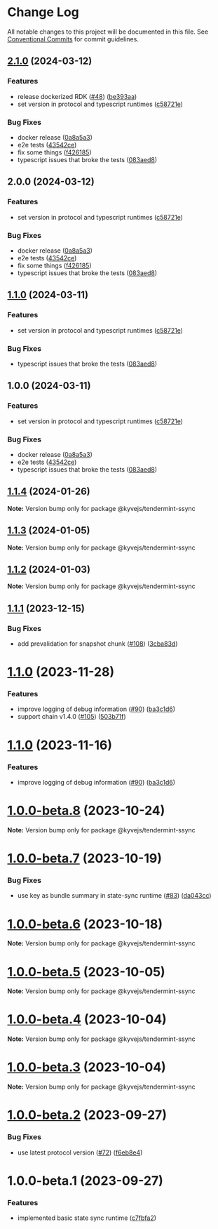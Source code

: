 # Change Log

All notable changes to this project will be documented in this file.
See [Conventional Commits](https://conventionalcommits.org) for commit guidelines.

## [2.1.0](https://github.com/shifty11/kyve-rdk-fork/compare/runtime/tendermint-ssync-v2.0.0...runtime/tendermint-ssync@2.1.0) (2024-03-12)


### Features

* release dockerized RDK ([#48](https://github.com/shifty11/kyve-rdk-fork/issues/48)) ([be393aa](https://github.com/shifty11/kyve-rdk-fork/commit/be393aa368ccefed47b85f4b2a25a5618f13b1ad))
* set version in protocol and typescript runtimes ([c58721e](https://github.com/shifty11/kyve-rdk-fork/commit/c58721ee8d1fb18114dc00c8b07e7a304ed42152))


### Bug Fixes

* docker release ([0a8a5a3](https://github.com/shifty11/kyve-rdk-fork/commit/0a8a5a3be9671f619cdd7618f1e77eba35aef47e))
* e2e tests ([43542ce](https://github.com/shifty11/kyve-rdk-fork/commit/43542ce41082dfa87853e831ef76f2bfd9cef057))
* fix some things ([f426185](https://github.com/shifty11/kyve-rdk-fork/commit/f426185f009c6101b454049a10c3e14f4d5e2161))
* typescript issues that broke the tests ([083aed8](https://github.com/shifty11/kyve-rdk-fork/commit/083aed882b8c497314ca5f0fa10026f471c6dac6))

## 2.0.0 (2024-03-12)


### Features

* set version in protocol and typescript runtimes ([c58721e](https://github.com/shifty11/kyve-rdk-fork/commit/c58721ee8d1fb18114dc00c8b07e7a304ed42152))


### Bug Fixes

* docker release ([0a8a5a3](https://github.com/shifty11/kyve-rdk-fork/commit/0a8a5a3be9671f619cdd7618f1e77eba35aef47e))
* e2e tests ([43542ce](https://github.com/shifty11/kyve-rdk-fork/commit/43542ce41082dfa87853e831ef76f2bfd9cef057))
* fix some things ([f426185](https://github.com/shifty11/kyve-rdk-fork/commit/f426185f009c6101b454049a10c3e14f4d5e2161))
* typescript issues that broke the tests ([083aed8](https://github.com/shifty11/kyve-rdk-fork/commit/083aed882b8c497314ca5f0fa10026f471c6dac6))

## [1.1.0](https://github.com/shifty11/kyve-rdk-fork/compare/runtime/tendermint-ssync@1.0.0...runtime/tendermint-ssync-v1.1.0) (2024-03-11)


### Features

* set version in protocol and typescript runtimes ([c58721e](https://github.com/shifty11/kyve-rdk-fork/commit/c58721ee8d1fb18114dc00c8b07e7a304ed42152))


### Bug Fixes

* typescript issues that broke the tests ([083aed8](https://github.com/shifty11/kyve-rdk-fork/commit/083aed882b8c497314ca5f0fa10026f471c6dac6))

## 1.0.0 (2024-03-11)


### Features

* set version in protocol and typescript runtimes ([c58721e](https://github.com/shifty11/kyve-rdk-fork/commit/c58721ee8d1fb18114dc00c8b07e7a304ed42152))


### Bug Fixes

* docker release ([0a8a5a3](https://github.com/shifty11/kyve-rdk-fork/commit/0a8a5a3be9671f619cdd7618f1e77eba35aef47e))
* e2e tests ([43542ce](https://github.com/shifty11/kyve-rdk-fork/commit/43542ce41082dfa87853e831ef76f2bfd9cef057))
* typescript issues that broke the tests ([083aed8](https://github.com/shifty11/kyve-rdk-fork/commit/083aed882b8c497314ca5f0fa10026f471c6dac6))

## [1.1.4](https://github.com/KYVENetwork/kyvejs/compare/@kyvejs/tendermint-ssync@1.1.3...@kyvejs/tendermint-ssync@1.1.4) (2024-01-26)

**Note:** Version bump only for package @kyvejs/tendermint-ssync

## [1.1.3](https://github.com/KYVENetwork/kyvejs/compare/@kyvejs/tendermint-ssync@1.1.2...@kyvejs/tendermint-ssync@1.1.3) (2024-01-05)

**Note:** Version bump only for package @kyvejs/tendermint-ssync

## [1.1.2](https://github.com/KYVENetwork/kyvejs/compare/@kyvejs/tendermint-ssync@1.1.1...@kyvejs/tendermint-ssync@1.1.2) (2024-01-03)

**Note:** Version bump only for package @kyvejs/tendermint-ssync

## [1.1.1](https://github.com/KYVENetwork/kyvejs/compare/@kyvejs/tendermint-ssync@1.1.0...@kyvejs/tendermint-ssync@1.1.1) (2023-12-15)

### Bug Fixes

- add prevalidation for snapshot chunk ([#108](https://github.com/KYVENetwork/kyvejs/issues/108)) ([3cba83d](https://github.com/KYVENetwork/kyvejs/commit/3cba83dec15bc293d6e8c01c4628d96b8a99b12c))

# [1.1.0](https://github.com/KYVENetwork/kyvejs/compare/@kyvejs/tendermint-ssync@1.0.0...@kyvejs/tendermint-ssync@1.1.0) (2023-11-28)

### Features

- improve logging of debug information ([#90](https://github.com/KYVENetwork/kyvejs/issues/90)) ([ba3c1d6](https://github.com/KYVENetwork/kyvejs/commit/ba3c1d63060f38c112d7b5102341a0c9000d7d54))
- support chain v1.4.0 ([#105](https://github.com/KYVENetwork/kyvejs/issues/105)) ([503b71f](https://github.com/KYVENetwork/kyvejs/commit/503b71f40ed4d32c68d2bff34cfcf88120944c73))

# [1.1.0](https://github.com/KYVENetwork/kyvejs/compare/@kyvejs/tendermint-ssync@1.0.0...@kyvejs/tendermint-ssync@1.1.0) (2023-11-16)

### Features

- improve logging of debug information ([#90](https://github.com/KYVENetwork/kyvejs/issues/90)) ([ba3c1d6](https://github.com/KYVENetwork/kyvejs/commit/ba3c1d63060f38c112d7b5102341a0c9000d7d54))

# [1.0.0-beta.8](https://github.com/KYVENetwork/kyvejs/compare/@kyvejs/tendermint-ssync@1.0.0-beta.7...@kyvejs/tendermint-ssync@1.0.0-beta.8) (2023-10-24)

**Note:** Version bump only for package @kyvejs/tendermint-ssync

# [1.0.0-beta.7](https://github.com/KYVENetwork/kyvejs/compare/@kyvejs/tendermint-ssync@1.0.0-beta.6...@kyvejs/tendermint-ssync@1.0.0-beta.7) (2023-10-19)

### Bug Fixes

- use key as bundle summary in state-sync runtime ([#83](https://github.com/KYVENetwork/kyvejs/issues/83)) ([da043cc](https://github.com/KYVENetwork/kyvejs/commit/da043cc1ed14a4dabb85357c7a1178b37f2d4ed0))

# [1.0.0-beta.6](https://github.com/KYVENetwork/kyvejs/compare/@kyvejs/tendermint-ssync@1.0.0-beta.5...@kyvejs/tendermint-ssync@1.0.0-beta.6) (2023-10-18)

**Note:** Version bump only for package @kyvejs/tendermint-ssync

# [1.0.0-beta.5](https://github.com/KYVENetwork/kyvejs/compare/@kyvejs/tendermint-ssync@1.0.0-beta.4...@kyvejs/tendermint-ssync@1.0.0-beta.5) (2023-10-05)

**Note:** Version bump only for package @kyvejs/tendermint-ssync

# [1.0.0-beta.4](https://github.com/KYVENetwork/kyvejs/compare/@kyvejs/tendermint-ssync@1.0.0-beta.3...@kyvejs/tendermint-ssync@1.0.0-beta.4) (2023-10-04)

**Note:** Version bump only for package @kyvejs/tendermint-ssync

# [1.0.0-beta.3](https://github.com/KYVENetwork/kyvejs/compare/@kyvejs/tendermint-ssync@1.0.0-beta.2...@kyvejs/tendermint-ssync@1.0.0-beta.3) (2023-10-04)

**Note:** Version bump only for package @kyvejs/tendermint-ssync

# [1.0.0-beta.2](https://github.com/KYVENetwork/kyvejs/compare/@kyvejs/tendermint-ssync@1.0.0-beta.1...@kyvejs/tendermint-ssync@1.0.0-beta.2) (2023-09-27)

### Bug Fixes

- use latest protocol version ([#72](https://github.com/KYVENetwork/kyvejs/issues/72)) ([f6eb8e4](https://github.com/KYVENetwork/kyvejs/commit/f6eb8e438c83007000d3051c4764555d508d72f8))

# 1.0.0-beta.1 (2023-09-27)

### Features

- implemented basic state sync runtime ([c7fbfa2](https://github.com/KYVENetwork/kyvejs/commit/c7fbfa22715861ad81ae2258866f719832183dbe))
